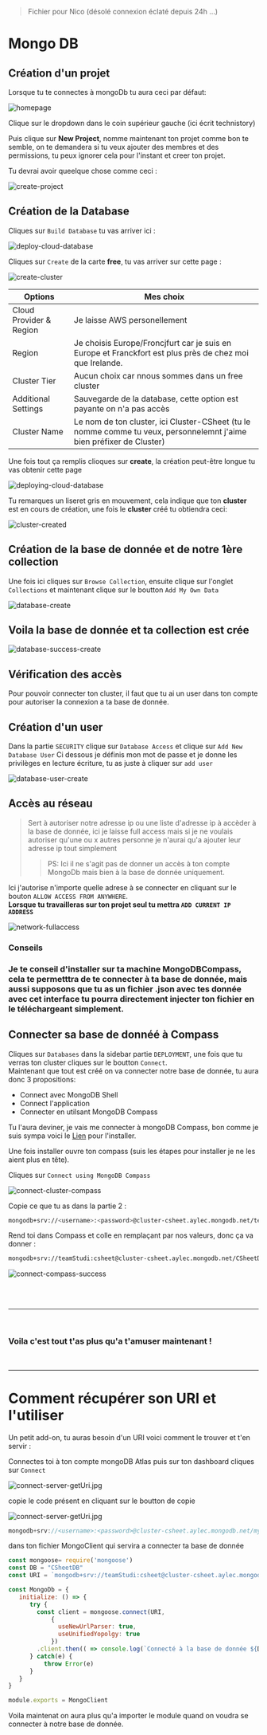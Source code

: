 > Fichier pour Nico (désolé connexion éclaté depuis 24h ...)

# Mongo DB

## Création d'un projet

Lorsque tu te connectes à mongoDb tu aura ceci par défaut:

![homepage](./images/homepage.jpg)

Clique sur le dropdown dans le coin supérieur gauche (ici écrit technistory)

Puis clique sur **New Project**, nomme maintenant ton projet comme bon te semble, on te demandera si tu veux ajouter des membres et des permissions, tu peux ignorer cela pour l'instant et creer ton projet.

Tu devrai avoir queelque chose comme ceci :

![create-project](./images/create-project.jpg)

## Création de la **Database**

Cliques sur `Build Database` tu vas arriver ici :

![deploy-cloud-database](./images/deploy-cloud-database.jpg)

Cliques sur `Create` de la carte **free**, tu vas arriver sur cette page :

![create-cluster](./images/create-cluster.jpg)


|Options  |Mes choix  |
|---------|---------|
|Cloud Provider & Region|Je laisse AWS personellement|
|Region|Je choisis Europe/Froncjfurt car je suis en Europe et Franckfort est plus près de chez moi que Irelande.|
|Cluster Tier|Aucun choix car nnous sommes dans un free cluster|
|Additional Settings|Sauvegarde de la database, cette option est payante on n'a pas accès|
|Cluster Name|Le nom de ton cluster, ici Cluster-CSheet (tu le nomme comme tu veux, personnelemnt j'aime bien préfixer de Cluster)|

Une fois tout ça remplis clioques sur **create**, la création peut-être longue tu vas obtenir cette page

![deploying-cloud-database](./images/deploying-cluster.jpg)

Tu remarques un liseret gris en mouvement, cela indique que ton **cluster** est en cours de création, une fois le **cluster** créé tu obtiendra ceci:

![cluster-created](./images/cluster-created.jpg)

## Création de la base de donnée et de notre 1ère collection

Une fois ici cliques sur `Browse Collection`, ensuite clique sur l'onglet `Collections` et maintenant clique sur le boutton `Add My Own Data`

![database-create](./images/database-create.jpg)

## Voila la base de donnée et ta collection est crée

![database-success-create](./images/database-success-create.jpg)

## Vérification des accès

Pour pouvoir connecter ton cluster, il faut que tu ai un user dans ton compte pour autoriser la connexion a ta base de donnée.

## Création d'un user

Dans la partie `SECURITY` clique sur `Database Access` et clique sur `Add New Database User` Ci dessous je définis mon mot de passe et je donne les privilèges en lecture écriture, tu as juste à cliquer sur `add user`

![database-user-create](./images/database-user-create.jpg)


## Accès au réseau

>Sert à autoriser notre adresse ip ou une liste d'adresse ip à accèder à la base de donnée, ici je laisse full access mais si je ne voulais autoriser qu'une ou x autres personne je n'aurai qu'a ajouter leur adresse ip tout simplement <br>
><blockquote>PS: Ici il ne s'agit pas de donner un accès à ton compte MongoDb mais bien à la base de donnée uniquement.
</blockquote>

Ici j'autorise n'importe quelle adrese à se connecter en cliquant sur le bouton `ALLOW ACCESS FROM ANYWHERE`.<br/>
 **Lorsque tu travailleras sur ton projet seul tu mettra `ADD CURRENT IP ADDRESS`**

![network-fullaccess](./images/network-fullaccess.jpg)


<div>

**<h3>Conseils</h3>**

### Je te conseil d'installer sur ta machine MongoDBCompass, cela te permetttra de te connecter à ta base de donnée, mais aussi supposons que tu as un fichier .json avec tes donnée avec cet interface tu pourra directement injecter ton fichier en le téléchargeant simplement.

</div>

## Connecter sa base de donnéé à Compass

Cliques sur `Databases` dans la sidebar partie `DEPLOYMENT`, une fois que tu verras ton cluster cliques sur le boutton `Connect`.<br/>
Maintenant que tout est créé on va connecter notre base de donnée, tu aura donc 3 propositions:

- Connect avec MongoDB Shell
- Connect l'application
- Connecter en utilsant MongoDB Compass

Tu l'aura deviner, je vais me connecter à mongoDB Compass, bon comme je suis sympa voici le [Lien](https://www.mongodb.com/fr-fr/products/compass) pour l'installer.

Une fois installer ouvre ton compass (suis les étapes pour installer je ne les aient plus en tête).

Cliques sur `Connect using MongoDB Compass`

![connect-cluster-compass](./images/connect-cluster-compass.jpg)

Copie ce que tu as dans la partie 2 :

``` bash
mongodb+srv://<username>:<password>@cluster-csheet.aylec.mongodb.net/test
```

Rend toi dans Compass et colle en remplaçant par nos valeurs, donc ça va donner :

``` bash
mongodb+srv://teamStudi:csheet@cluster-csheet.aylec.mongodb.net/CSheetDB
```

![connect-compass-success](./images/connect-compass-success.jpg)

<br/><br/><hr/><br/>

### Voila c'est tout t'as plus qu'a t'amuser maintenant !

<br/><hr/>

# Comment récupérer son URI et l'utiliser

Un petit add-on, tu auras besoin d'un URI voici comment le trouver et t'en servir :

Connectes toi à ton compte mongoDB Atlas puis sur ton dashboard cliques sur `Connect`

![connect-server-getUri.jpg](./images/connect-server-getUri.jpg)

copie le code présent en cliquant sur le boutton de copie

![connect-server-getUri.jpg](./images/connect-getUri.jpg)

```javascript
mongodb+srv://<username>:<password>@cluster-csheet.aylec.mongodb.net/myFirstDatabase?retryWrites=true&w=majority
```

dans ton fichier MongoClient qui servira a connecter ta base de donnée 

```javascript
const mongoose= require('mongoose')
const DB = "CSheetDB"
const URI = `mongodb+srv://teamStudi:csheet@cluster-csheet.aylec.mongodb.net/${DB}?retryWrites=true&w=majority`

const MongoDb = {
   initialize: () => {
      try {
        const client = mongoose.connect(URI, 
            { 
              useNewUrlParser: true, 
              useUnifiedYopolgy: true
            })
        .client.then(( => console.log(`Connecté à la base de donnée ${DB} avec succès ✔️`)))
      } catch(e) {
          throw Error(e)  
      }
   }
}

module.exports = MongoClient
```

Voila maintenat on aura plus qu'a importer le module quand on voudra se connecter à notre base de donnée.